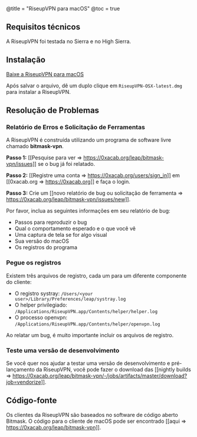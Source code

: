 @title = "RiseupVPN para macOS"
@toc = true

## Requisitos técnicos

A RiseupVPN foi testada no Sierra e no High Sierra.

## Instalação

<a class="btn btn-default btn-lg" href="https://downloads.leap.se/RiseupVPN/osx/RiseupVPN-OSX-latest.dmg"><i class="fa fa-download"></i> Baixe a RiseupVPN para macOS</a>

Após salvar o arquivo, dê um duplo clique em <code>RiseupVPN-OSX-latest.dmg</code> para instalar a RiseupVPN.

## Resolução de Problemas

### Relatório de Erros e Solicitação de Ferramentas

A RiseupVPN é construída utilizando um programa de software livre chamado <b>bitmask-vpn</b>.

**Passo 1:** [[Pesquise para ver => https://0xacab.org/leap/bitmask-vpn/issues]] se o bug já foi relatado.

**Passo 2:** [[Registre uma conta => https://0xacab.org/users/sign_in]] em [[0xacab.org => https://0xacab.org]] e faça o login.

**Passo 3:** Crie um [[novo relatório de bug ou solicitação de ferramenta => https://0xacab.org/leap/bitmask-vpn/issues/new]].

Por favor, inclua as seguintes informações em seu relatório de bug:

* Passos para reproduzir o bug
* Qual o comportamento esperado e o que você vê
* Uma captura de tela se for algo visual
* Sua versão do macOS
* Os registros do programa

### Pegue os registros

Existem três arquivos de registro, cada um para um diferente componente do cliente:

* O registro systray: `/Users/<your user>/Library/Preferences/leap/systray.log`
* O helper privilegiado: `/Applications/RiseupVPN.app/Contents/helper/helper.log`
* O processo openvpn: `/Applications/RiseupVPN.app/Contents/helper/openvpn.log`

Ao relatar um bug, é muito importante incluir os arquivos de registro.

### Teste uma versão de desenvolvimento

Se você quer nos ajudar a testar uma versão de desenvolvimento e pré-lançamento da RiseupVPN, você pode fazer o download das [[nightly builds => https://0xacab.org/leap/bitmask-vpn/-/jobs/artifacts/master/download?job=vendorize]].

## Código-fonte
Os clientes da RiseupVPN são baseados no software de código aberto Bitmask. O código para o cliente de macOS pode ser encontrado [[aqui => https://0xacab.org/leap/bitmask-vpn]].
